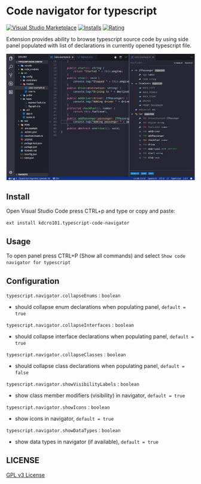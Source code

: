 # Code navigator for typescript

[![Visual Studio Marketplace](https://img.shields.io/vscode-marketplace/v/kdcro101.typescript-code-navigator.svg)](https://marketplace.visualstudio.com/items?itemName=kdcro101.typescript-code-navigator)
[![Installs](https://img.shields.io/vscode-marketplace/d/kdcro101.typescript-code-navigator.svg)](https://marketplace.visualstudio.com/items?itemName=kdcro101.typescript-code-navigator)
[![Rating](https://img.shields.io/vscode-marketplace/r/kdcro101.typescript-code-navigator.svg)](https://marketplace.visualstudio.com/items?itemName=kdcro101.typescript-code-navigator)

Extension provides ability to browse typescript source code by using side panel populated with list of declarations in currently opened typescript file.

![](https://raw.githubusercontent.com/kdcro101/vscode-typescript-code-navigator/master/preview/preview.gif)

## Install

Open Visual Studio Code press CTRL+p and type or copy and paste:

`ext install kdcro101.typescript-code-navigator`

## Usage

To open panel press CTRL+P (Show all commands) and select `Show code navigator for typescript`

    
## Configuration
`typescript.navigator.collapseEnums` : `boolean`
 - should collapse enum declarations when populating panel, `default = true`

`typescript.navigator.collapseInterfaces` : `boolean`
- should collapse interface declarations when populating panel, `default = true`

`typescript.navigator.collapseClasses` : `boolean`
- should collapse class declarations when populating panel, `default = false`

`typescript.navigator.showVisibilityLabels` : `boolean`
- show class member modifiers (visibility) in navigator, `default = true` 

`typescript.navigator.showIcons` : `boolean`
- show icons in navigator, `default = true` 

`typescript.navigator.showDataTypes` : `boolean`
- show data types in navigator (if available), `default = true` 
                                           


## LICENSE

[GPL v3 License](https://raw.githubusercontent.com/kdcro101/vscode-typescript-code-navigator/master/LICENSE)
